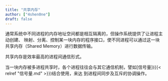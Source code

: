 ```yaml
---
title: "共享内存"
author: ["4shen0ne"]
draft: false
---
```


通常系统中不同进程的内存地址空间都是相互隔离的，但操作系统提供了让进程主动创建、
映射、分离、控制某一块内存的程序接口，使不同进程可以通过这一块共享内存（Shared
Memory）进行数据传输。

共享内存是效率最高的进程间通信形式。

当一块内存被多进程共享时，各个进程往往会与其它通信机制，譬如[信号量]({{< relref "信号量.md" >}})结合使用，来达
到进程间同步及互斥的协调操作。
